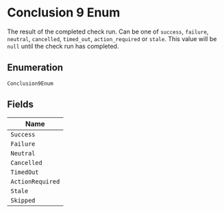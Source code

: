 
# Conclusion 9 Enum

The result of the completed check run. Can be one of `success`, `failure`, `neutral`, `cancelled`, `timed_out`, `action_required` or `stale`. This value will be `null` until the check run has completed.

## Enumeration

`Conclusion9Enum`

## Fields

| Name |
|  --- |
| `Success` |
| `Failure` |
| `Neutral` |
| `Cancelled` |
| `TimedOut` |
| `ActionRequired` |
| `Stale` |
| `Skipped` |

